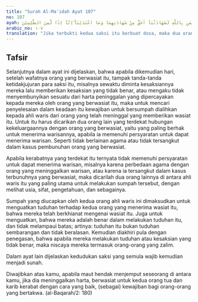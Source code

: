 ```yaml
---
title: "Surah Al-Ma'idah Ayat 107"
no: 107
ayah: فَاِنْ عُثِرَ عَلٰٓى اَنَّهُمَا اسْتَحَقَّآ اِثْمًا فَاٰخَرٰنِ يَقُوْمٰنِ مَقَامَهُمَا مِنَ الَّذِيْنَ اسْتَحَقَّ عَلَيْهِمُ الْاَوْلَيٰنِ فَيُقْسِمٰنِ بِاللّٰهِ لَشَهَادَتُنَآ اَحَقُّ مِنْ شَهَادَتِهِمَا وَمَا اعْتَدَيْنَآ ۖاِنَّآ اِذًا لَّمِنَ الظّٰلِمِيْنَ 
arabic_no: ١٠٧
translation: "Jika terbukti kedua saksi itu berbuat dosa, maka dua orang yang lain menggantikan kedudukannya, yaitu di antara ahli waris yang berhak dan lebih dekat kepada orang yang mati, lalu keduanya bersumpah dengan nama Allah, “Sungguh, kesaksian kami lebih layak diterima daripada kesaksian kedua saksi itu, dan kami tidak melanggar batas. Sesungguhnya jika kami berbuat demikian tentu kami termasuk orang-orang zalim.”"
---
```


## Tafsir

Selanjutnya dalam ayat ini dijelaskan, bahwa apabila dikemudian hari, setelah wafatnya orang yang berwasiat itu, tampak tanda-tanda ketidakjujuran para saksi itu, misalnya sewaktu diminta kesaksiannya mereka lalu memberikan kesaksian yang tidak benar, atau mengaku tidak menyembunyikan sesuatu dari harta peninggalan yang dipercayakan kepada mereka oleh orang yang berwasiat itu, maka untuk mencari penyelesaian dalam keadaan itu kewajiban untuk bersumpah dialihkan kepada ahli waris dari orang yang telah meninggal yang memberikan wasiat itu. Untuk itu harus dicarikan dua orang lain yang terdekat hubungan kekeluargaannya dengan orang yang berwasiat, yaitu yang paling berhak untuk menerima warisannya, apabila ia memenuhi persyaratan untuk dapat menerima warisan. Seperti tidak berlainan agama atau tidak tersangkut dalam kasus pembunuhan orang yang berwasiat.

Apabila kerabatnya yang terdekat itu ternyata tidak memenuhi persyaratan untuk dapat menerima warisan, misalnya karena perbedaan agama dengan orang yang meninggalkan warisan, atau karena ia tersangkut dalam kasus terbunuhnya yang berwasiat, maka dicarilah dua orang lainnya di antara ahli waris itu yang paling utama untuk melakukan sumpah tersebut, dengan melihat usia, sifat, pengetahuan, dan sebagainya.

Sumpah yang diucapkan oleh kedua orang ahli waris ini dimaksudkan untuk menguatkan tuduhan terhadap kedua orang yang menerima wasiat itu, bahwa mereka telah berkhianat mengenai wasiat itu. Juga untuk menguatkan, bahwa mereka adalah benar dalam melakukan tuduhan itu, dan tidak melampaui batas; artinya: tuduhan itu bukan tuduhan sembarangan dan tidak beralasan. Kemudian diakhiri pula dengan penegasan, bahwa apabila mereka melakukan tuduhan atau kesaksian yang tidak benar, maka niscaya mereka termasuk orang-orang yang zalim.

Dalam ayat lain dijelaskan kedudukan saksi yang semula wajib kemudian menjadi sunah.

Diwajibkan atas kamu, apabila maut hendak menjemput seseorang di antara kamu, jika dia meninggalkan harta, berwasiat untuk kedua orang tua dan karib kerabat dengan cara yang baik, (sebagai) kewajiban bagi orang-orang yang bertakwa. (al-Baqarah/2: 180)